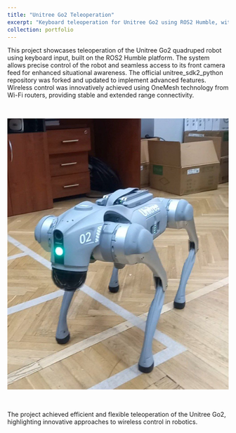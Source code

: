 ```yaml
---
title: "Unitree Go2 Teleoperation"
excerpt: "Keyboard teleoperation for Unitree Go2 using ROS2 Humble, with front camera access <br/>/home/qasob/Downloads/5215508693569891487.jpg"
collection: portfolio
---
```


This project showcases teleoperation of the Unitree Go2 quadruped robot using keyboard input, built on the ROS2 Humble platform. The system allows precise control of the robot and seamless access to its front camera feed for enhanced situational awareness. The official unitree_sdk2_python repository was forked and updated to implement advanced features. Wireless control was innovatively achieved using OneMesh technology from Wi-Fi routers, providing stable and extended range connectivity.

<br/>

![alt text](5215508693569891487.jpg)

<br/>

The project achieved efficient and flexible teleoperation of the Unitree Go2, highlighting innovative approaches to wireless control in robotics.